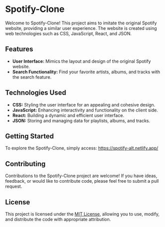 # Spotify-Clone

Welcome to Spotify-Clone! This project aims to imitate the original Spotify website, providing a similar user experience. The website is created using web technologies such as CSS, JavaScript, React, and JSON.

## Features

- **User Interface:** Mimics the layout and design of the original Spotify website.
- **Search Functionality:** Find your favorite artists, albums, and tracks with the search feature.

## Technologies Used

- **CSS:** Styling the user interface for an appealing and cohesive design.
- **JavaScript:** Enhancing interactivity and functionality on the client side.
- **React:** Building a dynamic and efficient user interface.
- **JSON:** Storing and managing data for playlists, albums, and tracks.

## Getting Started

To explore the Spotify-Clone, simply access: https://spotify-alt.netlify.app/

## Contributing

Contributions to the Spotify-Clone project are welcome! If you have ideas, feedback, or would like to contribute code, please feel free to submit a pull request.

## License

This project is licensed under the [MIT License](LICENSE), allowing you to use, modify, and distribute the code with appropriate attribution.
